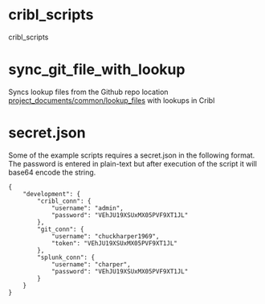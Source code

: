 # cribl_scripts
cribl_scripts

# sync_git_file_with_lookup
Syncs lookup files from the Github repo location [project_documents/common/lookup_files](https://github.com/chuckharper1969/project_documents/tree/main/common/lookup_files)  with lookups in Cribl


# secret.json
Some of the example scripts requires a secret.json in the following format. The password is entered in plain-text but after execution of the script it will base64 encode the string.
```
{
    "development": {
        "cribl_conn": {
            "username": "admin",
            "password": "VEhJU19XSUxMX05PVF9XT1JL"
        },
        "git_conn": {
            "username": "chuckharper1969",
            "token": "VEhJU19XSUxMX05PVF9XT1JL"
        },
        "splunk_conn": {
            "username": "charper",
            "password": "VEhJU19XSUxMX05PVF9XT1JL"
        }
    }
}
```
